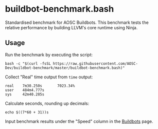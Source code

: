 buildbot-benchmark.bash
=======================

Standardised benchmark for AOSC Buildbots. This benchmark tests the relative
performance by building LLVM's core runtime using Ninja.

Usage
-----

Run the benchmark by executing the script:

```
bash -c "$(curl -fsSL https://raw.githubusercontent.com/AOSC-Dev/buildbot-benchmark/master/buildbot-benchmark.bash)"
```

Collect "Real" time output from `time` output:

```
real    7m30.250s       7023.34%
user    484m4.777s
sys     42m40.285s
```

Calculate seconds, rounding up decimals:

```
echo $((7*60 + 31))s
```

Input benchmark results under the "Speed" column in the [Buildbots](https://wiki.aosc.io/developer/infrastructure/buildbots/) page.
